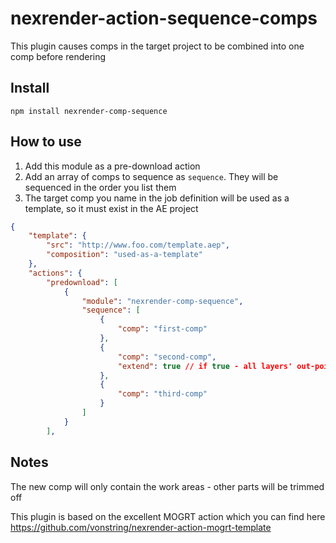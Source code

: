 # nexrender-action-sequence-comps

This plugin causes comps in the target project to be combined into one comp before rendering

## Install

`npm install nexrender-comp-sequence`

## How to use

1. Add this module as a pre-download action
2. Add an array of comps to sequence as `sequence`. They will be sequenced in the order you list them
3. The target comp you name in the job definition will be used as a template, so it must exist in the AE project




```json
{
    "template": {
        "src": "http://www.foo.com/template.aep",
        "composition": "used-as-a-template"
    },
    "actions": {
        "predownload": [
            {
                "module": "nexrender-comp-sequence",
                "sequence": [
                    {
                        "comp": "first-comp"
                    },
                    {
                        "comp": "second-comp",
                        "extend": true // if true - all layers' out-points & comp work area duration will be extended so that the longest piece of footage is fully used
                    },
                    { 
                        "comp": "third-comp"
                    }
                ]
            }
        ],

```

## Notes

The new comp will only contain the work areas - other parts will be trimmed off

This plugin is based on the excellent MOGRT action which you can find here
https://github.com/vonstring/nexrender-action-mogrt-template

